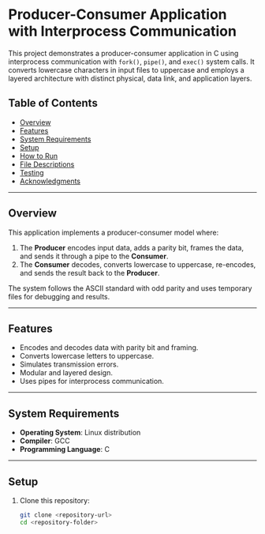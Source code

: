 
# Producer-Consumer Application with Interprocess Communication

This project demonstrates a producer-consumer application in C using interprocess communication with `fork()`, `pipe()`, and `exec()` system calls. It converts lowercase characters in input files to uppercase and employs a layered architecture with distinct physical, data link, and application layers.

## Table of Contents

- [Overview](#overview)
- [Features](#features)
- [System Requirements](#system-requirements)
- [Setup](#setup)
- [How to Run](#how-to-run)
- [File Descriptions](#file-descriptions)
- [Testing](#testing)
- [Acknowledgments](#acknowledgments)

---

## Overview

This application implements a producer-consumer model where:
1. The **Producer** encodes input data, adds a parity bit, frames the data, and sends it through a pipe to the **Consumer**.
2. The **Consumer** decodes, converts lowercase to uppercase, re-encodes, and sends the result back to the **Producer**.

The system follows the ASCII standard with odd parity and uses temporary files for debugging and results.

---

## Features

- Encodes and decodes data with parity bit and framing.
- Converts lowercase letters to uppercase.
- Simulates transmission errors.
- Modular and layered design.
- Uses pipes for interprocess communication.

---

## System Requirements

- **Operating System**: Linux distribution
- **Compiler**: GCC
- **Programming Language**: C

---

## Setup

1. Clone this repository:
   ```bash
   git clone <repository-url>
   cd <repository-folder>
